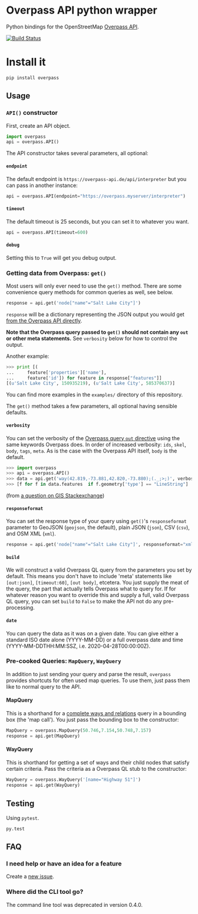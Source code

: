 Overpass API python wrapper
===========================

Python bindings for the OpenStreetMap [Overpass
API](http://wiki.openstreetmap.org/wiki/Overpass_API).

[![Build Status](https://travis-ci.org/mvexel/overpass-api-python-wrapper.svg?branch=master)](https://travis-ci.org/mvexel/overpass-api-python-wrapper)

Install it
==========

`pip install overpass`

## Usage

### `API()` constructor

First, create an API object.

```python
import overpass
api = overpass.API()
```

The API constructor takes several parameters, all optional:

#### `endpoint`

The default endpoint is `https://overpass-api.de/api/interpreter` but
you can pass in another instance:

```python
api = overpass.API(endpoint="https://overpass.myserver/interpreter")
```

#### `timeout`

The default timeout is 25 seconds, but you can set it to whatever you
want.

```python
api = overpass.API(timeout=600)
```

#### `debug`

Setting this to `True` will get you debug output.

### Getting data from Overpass: `get()`

Most users will only ever need to use the `get()` method. There are some convenience query methods for common queries as well, see below.

```python
response = api.get('node["name"="Salt Lake City"]')
```

`response` will be a dictionary representing the
JSON output you would get [from the Overpass API
directly](https://overpass-api.de/output_formats.html#json).

**Note that the Overpass query passed to `get()` should not contain any `out` or other meta statements.** See `verbosity` below for how to control the output.

Another example:

```python
>>> print [(
...     feature['properties']['name'],
...     feature['id']) for feature in response["features"]]
[(u'Salt Lake City', 150935219), (u'Salt Lake City', 585370637)]
```

You can find more examples in the `examples/` directory of this repository.

The `get()` method takes a few parameters, all optional having sensible defaults.

#### `verbosity`

You can set the verbosity of the [Overpass query `out` directive](https://wiki.openstreetmap.org/wiki/Overpass_API/Overpass_QL#out) using the same keywords Overpass does. In order of increased verbosity: `ids`, `skel`, `body`, `tags`, `meta`. As is the case with the Overpass API itself, `body` is the default.

```python
>>> import overpass
>>> api = overpass.API()
>>> data = api.get('way(42.819,-73.881,42.820,-73.880);(._;>;)', verbosity='geom')
>>> [f for f in data.features  if f.geometry['type'] == "LineString"]
```

(from [a question on GIS Stackexchange](https://gis.stackexchange.com/questions/294152/getting-all-information-about-ways-from-python-overpass-library/294358#294358))

#### `responseformat`

You can set the response type of your query using `get()`'s `responseformat` parameter to GeoJSON (`geojson`, the default), plain JSON (`json`), CSV (`csv`), and OSM XML (`xml`).

```python
response = api.get('node["name"="Salt Lake City"]', responseformat="xml")
```

#### `build`

We will construct a valid Overpass QL query from the parameters you set by default. This means you don't have to include 'meta' statements like `[out:json]`, `[timeout:60]`, `[out body]`, etcetera. You just supply the meat of the query, the part that actually tells Overpass what to query for. If for whatever reason you want to override this and supply a full, valid Overpass QL query, you can set `build` to `False` to make the API not do any pre-processing.

#### `date`

You can query the data as it was on a given date. You can give either a standard ISO date alone (YYYY-MM-DD) or a full overpass date and time (YYYY-MM-DDTHH:MM:SSZ, i.e. 2020-04-28T00:00:00Z).

### Pre-cooked Queries: `MapQuery`, `WayQuery`

In addition to just sending your query and parse the result, `overpass`
provides shortcuts for often used map queries. To use them, just pass
them like to normal query to the API.

#### MapQuery

This is a shorthand for a [complete ways and
relations](https://wiki.openstreetmap.org/wiki/Overpass_API/Language_Guide#Recursing_up_and_down:_Completed_ways_and_relations)
query in a bounding box (the 'map call'). You just pass the bounding box
to the constructor:

```python
MapQuery = overpass.MapQuery(50.746,7.154,50.748,7.157)
response = api.get(MapQuery)
```

#### WayQuery

This is shorthand for getting a set of ways and their child nodes that
satisfy certain criteria. Pass the criteria as a Overpass QL stub to the
constructor:

```python
WayQuery = overpass.WayQuery('[name="Highway 51"]')
response = api.get(WayQuery)
```

## Testing

Using `pytest`.

`py.test`

## FAQ

### I need help or have an idea for a feature

Create a [new
issue](https://github.com/mvexel/overpass-api-python-wrapper/issues).

### Where did the CLI tool go?

The command line tool was deprecated in version 0.4.0.
